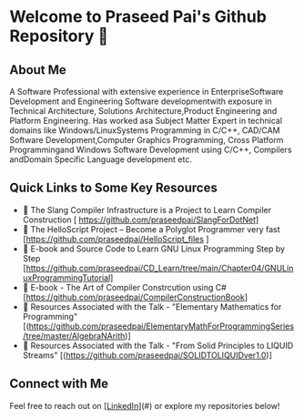 # Welcome to Praseed Pai's Github Repository 🚀
## About Me
A Software Professional with extensive experience in EnterpriseSoftware Development and Engineering Software developmentwith exposure in Technical Architecture, Solutions Architecture,Product Engineering and Platform Engineering. Has worked asa Subject Matter Expert in technical domains like Windows/LinuxSystems Programming in C/C++, CAD/CAM Software Development,Computer Graphics Programming, Cross Platform Programmingand Windows Software Development using C/C++, Compilers andDomain Specific Language development etc.
## Quick Links to Some Key Resources
- 🔹 The Slang Compiler Infrastructure is a Project to Learn Compiler Construction [ https://github.com/praseedpai/SlangForDotNet]
- 🔹 The HelloScript Project – Become a Polyglot Programmer very fast [https://github.com/praseedpai/HelloScript_files ]
- 🔹 E-book and Source Code to Learn GNU Linux Programming Step by Step [https://github.com/praseedpai/CD_Learn/tree/main/Chapter04/GNULinuxProgrammingTutorial]
- 🔹 E-book - The Art of Compiler Constrcution using C# [https://github.com/praseedpai/CompilerConstructionBook]
- 🔹 Resources Associated with the Talk - "Elementary Mathematics for Programming"  [(https://github.com/praseedpai/ElementaryMathForProgrammingSeries/tree/master/AlgebraNArith)]
- 🔹 Resources Associated with the Talk - "From Solid Principles to LIQUID Streams" [(https://github.com/praseedpai/SOLIDTOLIQUIDver1.0)]
## Connect with Me
Feel free to reach out on [[LinkedIn](https://www.linkedin.com/in/praseed-pai-k-t-369ba225/)](#) or explore my repositories below!


<!--
**praseedpai/praseedpai** is a ✨ _special_ ✨ repository because its `README.md` (this file) appears on your GitHub profile.

Here are some ideas to get you started:

- 🔭 I’m currently working on ...
- 🌱 I’m currently learning ...
- 👯 I’m looking to collaborate on ...
- 🤔 I’m looking for help with ...
- 💬 Ask me about ...
- 📫 How to reach me: ...
- 😄 Pronouns: ...
- ⚡ Fun fact: ...
-->
